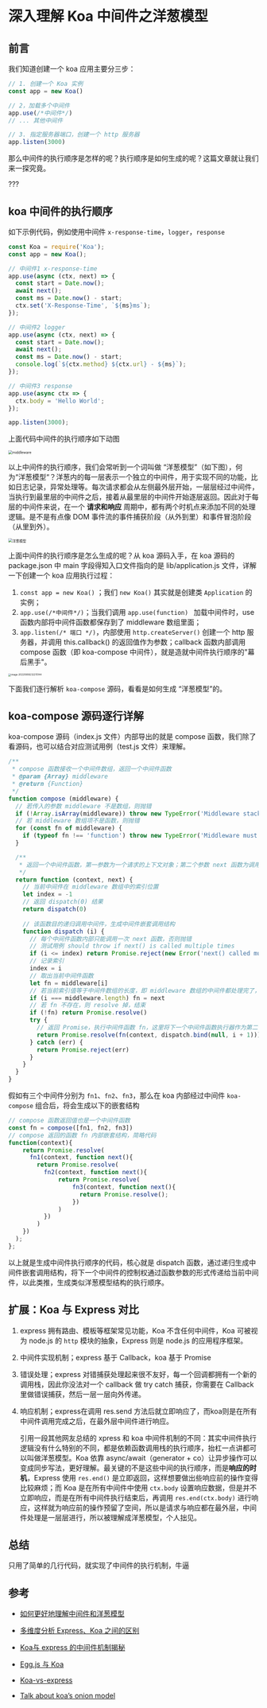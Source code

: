# 深入理解 Koa 中间件之洋葱模型

## 前言

我们知道创建一个 koa 应用主要分三步：

```javascript
// 1. 创建一个 Koa 实例
const app = new Koa()

// 2，加载多个中间件
app.use(/*中间件*/)
// ... 其他中间件

// 3. 指定服务器端口，创建一个 http 服务器
app.listen(3000)
```

那么中间件的执行顺序是怎样的呢？执行顺序是如何生成的呢？这篇文章就让我们来一探究竟。

???

## koa 中间件的执行顺序

如下示例代码，例如使用中间件 `x-response-time`，`logger`，`response`

```javascript
const Koa = require('Koa');
const app = new Koa();

// 中间件1 x-response-time
app.use(async (ctx, next) => {
  const start = Date.now();
  await next();
  const ms = Date.now() - start;
  ctx.set('X-Response-Time', `${ms}ms`);
});

// 中间件2 logger
app.use(async (ctx, next) => {
  const start = Date.now();
  await next();
  const ms = Date.now() - start;
  console.log(`${ctx.method} ${ctx.url} - ${ms}`);
});

// 中间件3 response
app.use(async ctx => {
  ctx.body = 'Hello World';
});

app.listen(3000);
```

上面代码中间件的执行顺序如下动图

<img src="https://gitee.com/aka-jizai/PicPlus/raw/master/middleware.gif" alt="middleware" style="zoom:50%;" />

以上中间件的执行顺序，我们会常听到一个词叫做 “洋葱模型”（如下图），何为“洋葱模型“？洋葱内的每一层表示一个独立的中间件，用于实现不同的功能，比如日志记录，异常处理等。每次请求都会从左侧最外层开始，一层层经过中间件，当执行到最里层的中间件之后，接着从最里层的中间件开始逐层返回。因此对于每层的中间件来说，在一个 **请求和响应** 周期中，都有两个时机点来添加不同的处理逻辑。是不是有点像 DOM 事件流的事件捕获阶段（从外到里）和事件冒泡阶段（从里到外）。

<img src="https://camo.githubusercontent.com/d80cf3b511ef4898bcde9a464de491fa15a50d06/68747470733a2f2f7261772e6769746875622e636f6d2f66656e676d6b322f6b6f612d67756964652f6d61737465722f6f6e696f6e2e706e67" alt="洋葱模型" style="zoom:50%;" />

上面中间件的执行顺序是怎么生成的呢？从 koa 源码入手，在 koa 源码的 package.json 中 main 字段得知入口文件指向的是 lib/application.js 文件，详解一下创建一个 koa 应用执行过程：

1. `const app = new Koa()` ；我们 `new Koa()` 其实就是创建类 `Application` 的实例；
2. `app.use(/*中间件*/)`；当我们调用 `app.use(function) ` 加载中间件时，use 函数内部将中间件函数都保存到了 middleware 数组里面；
3. `app.listen(/* 端口 */)`，内部使用 `http.createServer()` 创建一个 http 服务器，并调用 this.callback() 的返回值作为参数；callback 函数内部调用 compose 函数（即 koa-compose 中间件），就是造就中间件执行顺序的"幕后黑手"。

<img src="https://gitee.com/aka-jizai/PicPlus/raw/master/image-20220908232215144.png" alt="image-20220908232215144" style="zoom: 33%;" />

下面我们逐行解析 `koa-compose` 源码，看看是如何生成 “洋葱模型”的。

## koa-compose 源码逐行详解

koa-compose 源码（index.js 文件）内部导出的就是 compose 函数，我们除了看源码，也可以结合对应测试用例（test.js 文件）来理解。

```javascript
/**
 * compose 函数接收一个中间件数组，返回一个中间件函数
 * @param {Array} middleware
 * @return {Function}
 */
function compose (middleware) {
  // 若传入的参数 middleware 不是数组，则抛错
  if (!Array.isArray(middleware)) throw new TypeError('Middleware stack must be an array!')
  // 若 middleware 数组项不是函数，则抛错
  for (const fn of middleware) {
    if (typeof fn !== 'function') throw new TypeError('Middleware must be composed of functions!')
  }

  /**
   * 返回一个中间件函数，第一参数为一个请求的上下文对象；第二个参数 next 函数为调用下一个中间件的函数
   */
  return function (context, next) {
    // 当前中间件在 middleware 数组中的索引位置
    let index = -1
    // 返回 dispatch(0) 结果
    return dispatch(0)
    
    // 该函数目的递归调用中间件，生成中间件嵌套调用结构
    function dispatch (i) {
      // 每个中间件函数内部只能调用一次 next 函数，否则抛错
      // 测试用例 should throw if next() is called multiple times 
      if (i <= index) return Promise.reject(new Error('next() called multiple times'))
      // 记录索引
      index = i
      // 取出当前中间件函数
      let fn = middleware[i]
      // 若当前索引值等于中间件数组的长度，即 middleware 数组的中间件都处理完了，则 fn 赋值为参数 next
      if (i === middleware.length) fn = next
      // 若 fn 不存在，则 resolve 掉，结束
      if (!fn) return Promise.resolve()
      try {
        // 返回 Promise，执行中间件函数 fn，这里将下一个中间件函数执行器作为第二个参数传入当前中间件，目的是将下一个中间件函数的执行权交由当前中间件，在其内部手动调用；这里利用 bind 函数来实现，bind 函数执行后会返回一个新的函数，并不会立即执行，什么时候执行呢？也就是当前中间件 fn 函数里的 await next() 执行时，此时这个 next 也就是现在 fn 函数传入的 dispatch.bind(null, (i + 1)
        return Promise.resolve(fn(context, dispatch.bind(null, i + 1)))
      } catch (err) {
        return Promise.reject(err)
      }
    }
  }
}
```

假如有三个中间件分别为 `fn1`、`fn2`、`fn3`，那么在 koa 内部经过中间件 `koa-compose` 组合后，将会生成以下的嵌套结构

```javascript
// compose 函数返回值也是一个中间件函数
const fn = compose([fn1, fn2, fn3])
// compose 返回的函数 fn 内部嵌套结构，简略代码
function(context){
    return Promise.resolve(
      fn1(context, function next(){
        return Promise.resolve(
          fn2(context, function next(){
              return Promise.resolve(
                  fn3(context, function next(){
                    return Promise.resolve();
                  })
              )
          })
        )
    })
  );
};
```

以上就是生成中间件执行顺序的代码，核心就是 dispatch 函数，通过递归生成中间件嵌套调用结构，将下一个中间件的控制权通过函数参数的形式传递给当前中间件，以此类推，生成类似洋葱模型结构的执行顺序。

## 扩展：Koa 与 Express 对比

1. express 拥有路由、模板等框架常见功能，Koa 不含任何中间件，Koa 可被视为 node.js 的 `http` 模块的抽象，Express 则是 node.js 的应用程序框架。

2. 中间件实现机制；express 基于 Callback，koa 基于 Promise

3. 错误处理；express 对错捕获处理起来很不友好，每一个回调都拥有一个新的调用栈，因此你没法对一个 callback 做 try catch 捕获，你需要在 Callback 里做错误捕获，然后一层一层向外传递。

4. 响应机制；express在调用 res.send 方法后就立即响应了，而koa则是在所有中间件调用完成之后，在最外层中间件进行响应。

   引用一段其他网友总结的 xpress 和 koa 中间件机制的不同：其实中间件执行逻辑没有什么特别的不同，都是依赖函数调用栈的执行顺序，抬杠一点讲都可以叫做洋葱模型。Koa 依靠 async/await（generator + co）让异步操作可以变成同步写法，更好理解。最关键的不是这些中间的执行顺序，而是**响应的时机**，Express 使用 `res.end()` 是立即返回，这样想要做出些响应前的操作变得比较麻烦；而 Koa 是在所有中间件中使用 `ctx.body` 设置响应数据，但是并不立即响应，而是在所有中间件执行结束后，再调用 `res.end(ctx.body)` 进行响应，这样就为响应前的操作预留了空间，所以是请求与响应都在最外层，中间件处理是一层层进行，所以被理解成洋葱模型，个人拙见。

## 总结

只用了简单的几行代码，就实现了中间件的执行机制，牛逼

## 参考

- [如何更好地理解中间件和洋葱模型](https://juejin.cn/post/6890259747866411022)

- [多维度分析 Express、Koa 之间的区别](https://zhuanlan.zhihu.com/p/115339314)
- [Koa与 express 的中间件机制揭秘](https://cloud.tencent.com/developer/article/1467268)
- [Egg.js 与 Koa](https://www.eggjs.org/zh-CN/intro/egg-and-koa)
- [Koa-vs-express](https://github.com/demopark/koa-docs-Zh-CN/blob/master/koa-vs-express.md)
- [Talk about koa’s onion model](https://link.juejin.cn/?target=https%3A%2F%2Fdeveloppaper.com%2Ftalk-about-koas-onion-model%2F)